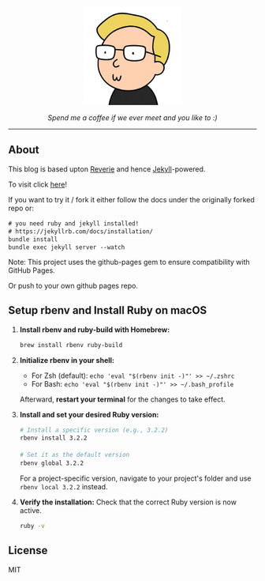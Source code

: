 <div align="center">
  <br>
  <img src="/images/flowkap.png" alt="Flowkap" width="200"/>
  <br>
  <p align="center">
    <i>Spend me a coffee if we ever meet and you like to :)</i>
  </p>
</div>

---

## About

This blog is based upton [Reverie](https://github.com/amitmerchant1990/reverie) and
hence [Jekyll](https://jekyllrb.com/)-powered.

To visit click [here](https://flowkap.dev/)!

If you want to try it / fork it either follow the docs under the originally forked repo or:

```
# you need ruby and jekyll installed!
# https://jekyllrb.com/docs/installation/
bundle install
bundle exec jekyll server --watch
```

Note: This project uses the github-pages gem to ensure compatibility with GitHub Pages.

Or push to your own github pages repo.

## Setup rbenv and Install Ruby on macOS

1. **Install rbenv and ruby-build with Homebrew:**
   ```bash
   brew install rbenv ruby-build
   ```

2. **Initialize rbenv in your shell:**
    * For Zsh (default): `echo 'eval "$(rbenv init -)"' >> ~/.zshrc`
    * For Bash: `echo 'eval "$(rbenv init -)"' >> ~/.bash_profile`

   Afterward, **restart your terminal** for the changes to take effect.

3. **Install and set your desired Ruby version:**
   ```bash
   # Install a specific version (e.g., 3.2.2)
   rbenv install 3.2.2
   
   # Set it as the default version
   rbenv global 3.2.2
   ```
   For a project-specific version, navigate to your project's folder and use `rbenv local 3.2.2` instead.

4. **Verify the installation:**
   Check that the correct Ruby version is now active.
   ```bash
   ruby -v
   ```

## License

MIT
